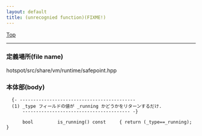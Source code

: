 ```yaml
---
layout: default
title: (unrecognied function)(FIXME!)
---
```

[Top](../index.html)

--- 
### 定義場所(file name)
hotspot/src/share/vm/runtime/safepoint.hpp


### 本体部(body)
```
  {- -------------------------------------------
  (1) _type フィールドの値が _running かどうかをリターンするだけ.
      ---------------------------------------- -}

	  bool         is_running() const     { return (_type==_running); }
	
```


